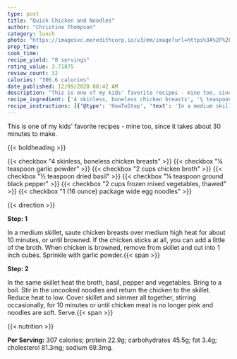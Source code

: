 ```yaml
---
type: post
title: "Quick Chicken and Noodles"
author: "Christine Thompson"
category: lunch
photo: "https://imagesvc.meredithcorp.io/v3/mm/image?url=https%3A%2F%2Fimages.media-allrecipes.com%2Fuserphotos%2F2458241.jpg"
prep_time: 
cook_time: 
recipe_yield: "8 servings"
rating_value: 3.71875
review_count: 32
calories: "306.6 calories"
date_published: 12/09/2020 08:42 AM
description: "This is one of my kids' favorite recipes - mine too, since it takes about 30 minutes to make."
recipe_ingredient: ['4 skinless, boneless chicken breasts', '¼ teaspoon garlic powder', '2 cups chicken broth', '½ teaspoon dried basil', '⅛ teaspoon ground black pepper', '2 cups frozen mixed vegetables, thawed', '1 (16 ounce) package wide egg noodles']
recipe_instructions: [{'@type': 'HowToStep', 'text': 'In a medium skillet, saute chicken breasts over medium high heat for about 10 minutes, or until browned. If the chicken sticks at all, you can add a little of the broth. When chicken is browned, remove from skillet and cut into 1 inch cubes. Sprinkle with garlic powder.\n'}, {'@type': 'HowToStep', 'text': 'In the same skillet heat the broth, basil, pepper and vegetables. Bring to a boil. Stir in the uncooked noodles and return the chicken to the skillet. Reduce heat to low. Cover skillet and simmer all together, stirring occasionally, for 10 minutes or until chicken meat is no longer pink and noodles are soft. Serve.\n'}]
---
```


This is one of my kids' favorite recipes - mine too, since it takes about 30 minutes to make. 

{{< boldheading >}}

{{< checkbox "4  skinless, boneless chicken breasts" >}}
{{< checkbox "¼ teaspoon garlic powder" >}}
{{< checkbox "2 cups chicken broth" >}}
{{< checkbox "½ teaspoon dried basil" >}}
{{< checkbox "⅛ teaspoon ground black pepper" >}}
{{< checkbox "2 cups frozen mixed vegetables, thawed" >}}
{{< checkbox "1 (16 ounce) package wide egg noodles" >}}


{{< direction >}}

**Step: 1**

In a medium skillet, saute chicken breasts over medium high heat for about 10 minutes, or until browned. If the chicken sticks at all, you can add a little of the broth. When chicken is browned, remove from skillet and cut into 1 inch cubes. Sprinkle with garlic powder.{{< span >}}

**Step: 2**

In the same skillet heat the broth, basil, pepper and vegetables. Bring to a boil. Stir in the uncooked noodles and return the chicken to the skillet. Reduce heat to low. Cover skillet and simmer all together, stirring occasionally, for 10 minutes or until chicken meat is no longer pink and noodles are soft. Serve.{{< span >}}

{{< nutrition >}}

**Per Serving:** 307 calories; protein 22.9g; carbohydrates 45.5g; fat 3.4g; cholesterol 81.3mg; sodium 69.3mg.